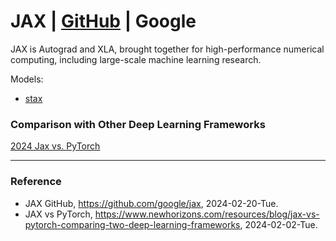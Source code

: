 # JAX | [GitHub](https://github.com/google/jax) | Google

JAX is Autograd and XLA, brought together for high-performance numerical computing, including large-scale machine learning research.

Models:
* [stax](https://github.com/google/jax/blob/main/jax/example_libraries/stax.py)

### Comparison with Other Deep Learning Frameworks

[2024 Jax vs. PyTorch](https://www.assemblyai.com/blog/pytorch-vs-tensorflow-in-2023/)

---

### Reference
- JAX GitHub, https://github.com/google/jax, 2024-02-20-Tue.
- JAX vs PyTorch, https://www.newhorizons.com/resources/blog/jax-vs-pytorch-comparing-two-deep-learning-frameworks, 2024-02-02-Tue.
